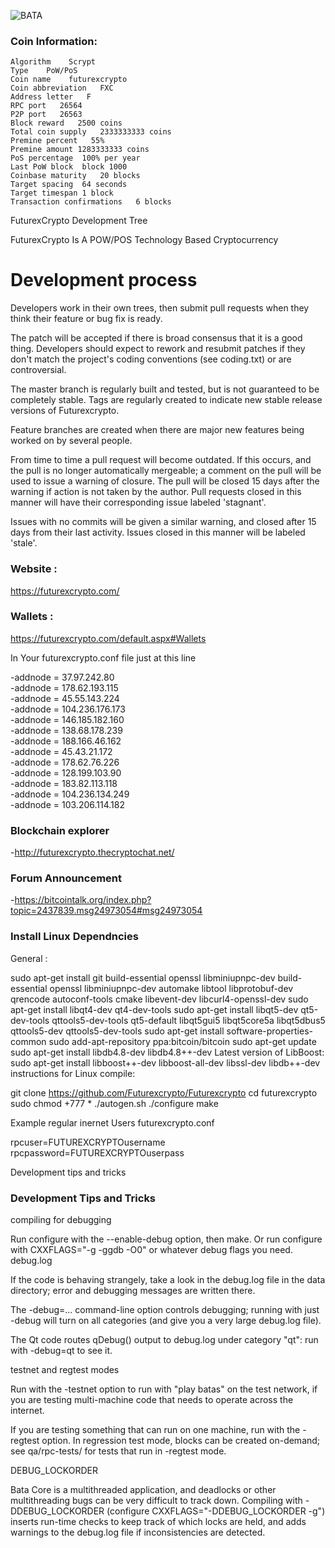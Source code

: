 ![BATA](https://futurexcrypto.com/img/Partners/7-2.png)

### Coin Information:

    Algorithm    Scrypt
    Type    PoW/PoS
    Coin name    futurexcrypto
    Coin abbreviation   FXC
    Address letter   F
    RPC port   26564
    P2P port   26563
    Block reward   2500 coins
    Total coin supply   2333333333 coins
    Premine percent   55%
    Premine amount 1283333333 coins
    PoS percentage	100% per year
    Last PoW block	block 1000
    Coinbase maturity	20 blocks
    Target spacing	64 seconds
    Target timespan	1 block
    Transaction confirmations	6 blocks
    
    
FuturexCrypto Development Tree

FuturexCrypto Is A POW/POS Technology Based Cryptocurrency

Development process
=====================================

Developers work in their own trees, then submit pull requests when they 
think their feature or bug fix is ready.

The patch will be accepted if there is broad consensus that it is a 
good thing. Developers should expect to rework and resubmit patches
if they don't match the project's coding conventions (see coding.txt)
 or are controversial.
 
The master branch is regularly built and tested, but is not guaranteed to be 
completely stable. Tags are regularly created to indicate 
new stable release versions of Futurexcrypto.

Feature branches are created when there are major new features being 
worked on by several people.

From time to time a pull request will become outdated. If this occurs, and
the pull is no longer automatically mergeable; a comment on the pull will
be used to issue a warning of closure. The pull will be closed 15 days 
after the warning if action is not taken by the author. Pull requests closed
in this manner will have their corresponding issue labeled 'stagnant'.

Issues with no commits will be given a similar warning, and closed after 
15 days from their last activity. Issues closed in this manner will be 
labeled 'stale'.



### Website :

https://futurexcrypto.com/


### Wallets :

https://futurexcrypto.com/default.aspx#Wallets


In Your futurexcrypto.conf file just at this line

-addnode = 37.97.242.80      
-addnode = 178.62.193.115      
-addnode = 45.55.143.224      
-addnode = 104.236.176.173      
-addnode = 146.185.182.160      
-addnode = 138.68.178.239      
-addnode = 188.166.46.162      
-addnode = 45.43.21.172      
-addnode = 178.62.76.226      
-addnode = 128.199.103.90      
-addnode = 183.82.113.118      
-addnode = 104.236.134.249      
-addnode = 103.206.114.182      


### Blockchain explorer
-http://futurexcrypto.thecryptochat.net/

### Forum Announcement
-https://bitcointalk.org/index.php?topic=2437839.msg24973054#msg24973054


### Install Linux Dependncies

General :

sudo apt-get install git build-essential openssl libminiupnpc-dev build-essential openssl libminiupnpc-dev automake libtool libprotobuf-dev qrencode autoconf-tools cmake libevent-dev libcurl4-openssl-dev 
sudo apt-get install libqt4-dev qt4-dev-tools
sudo apt-get install libqt5-dev qt5-dev-tools qttools5-dev-tools qt5-default libqt5gui5 libqt5core5a libqt5dbus5 qttools5-dev qttools5-dev-tools 
sudo apt-get install software-properties-common 
sudo add-apt-repository ppa:bitcoin/bitcoin 
sudo apt-get update 
sudo apt-get install libdb4.8-dev libdb4.8++-dev 
Latest version of LibBoost: 
sudo apt-get install libboost++-dev libboost-all-dev libssl-dev libdb++-dev
instructions for Linux compile:

git clone https://github.com/Futurexcrypto/Futurexcrypto
cd futurexcrypto
sudo chmod +777 *
./autogen.sh
./configure
make



Example regular inernet Users futurexcrypto.conf

rpcuser=FUTUREXCRYPTOusername 
rpcpassword=FUTUREXCRYPTOuserpass

Development tips and tricks
### Development Tips and Tricks

compiling for debugging

Run configure with the --enable-debug option, then make. Or run configure with CXXFLAGS="-g -ggdb -O0" or whatever debug flags you need. debug.log

If the code is behaving strangely, take a look in the debug.log file in the data directory; error and debugging messages are written there.

The -debug=... command-line option controls debugging; running with just -debug will turn on all categories (and give you a very large debug.log file).

The Qt code routes qDebug() output to debug.log under category "qt": run with -debug=qt to see it.

testnet and regtest modes

Run with the -testnet option to run with "play batas" on the test network, if you are testing multi-machine code that needs to operate across the internet.

If you are testing something that can run on one machine, run with the -regtest option. In regression test mode, blocks can be created on-demand; see qa/rpc-tests/ for tests that run in -regtest mode.

DEBUG_LOCKORDER

Bata Core is a multithreaded application, and deadlocks or other multithreading bugs can be very difficult to track down. Compiling with -DDEBUG_LOCKORDER (configure CXXFLAGS="-DDEBUG_LOCKORDER -g") inserts run-time checks to keep track of which locks are held, and adds warnings to the debug.log file if inconsistencies are detected.




